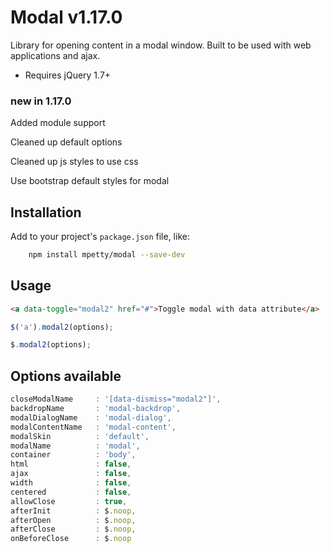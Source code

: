 # Modal v1.17.0

Library for opening content in a modal window. Built to be used with web applications and ajax.

- Requires jQuery 1.7+

### new in 1.17.0

Added module support

Cleaned up default options

Cleaned up js styles to use css

Use bootstrap default styles for modal

## Installation

Add to your project's `package.json` file, like:

```bash
    npm install mpetty/modal --save-dev
```

## Usage

```html
<a data-toggle="modal2" href="#">Toggle modal with data attribute</a>
```

```javascript
$('a').modal2(options);
```

```javascript
$.modal2(options);
```

## Options available

```javascript
closeModalName     : '[data-dismiss="modal2"]',
backdropName       : 'modal-backdrop',
modalDialogName    : 'modal-dialog',
modalContentName   : 'modal-content',
modalSkin          : 'default',
modalName          : 'modal',
container          : 'body',
html               : false,
ajax               : false,
width              : false,
centered           : false,
allowClose         : true,
afterInit          : $.noop,
afterOpen          : $.noop,
afterClose         : $.noop,
onBeforeClose      : $.noop
```
